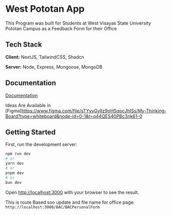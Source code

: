 
# West Pototan App

This Program was built for Students at West Visayas State University Pototan Campus as a Feedback Form for their Office  


## Tech Stack

**Client:**  NextJS, TailwindCSS, Shadcn

**Server:** Node, Express, Mongoose, MongoDB



## Documentation

[Documentation](https://linktodocumentation)

Ideas Are Available in [Figma]https://www.figma.com/file/sTYyyGylIz9oHSqpcJhISs/My-Thinking-Board?type=whiteboard&node-id=0-1&t=q44QES40PBc3nk61-0


## Getting Started

First, run the development server:

```bash
npm run dev
# or
yarn dev
# or
pnpm dev
# or
bun dev
```

Open [http://localhost:3000](http://localhost:3000) with your browser to see the result.


This is route Based soo update and file name for office page:
`http://localhost:3000/BAC/BACPersonalForm`

